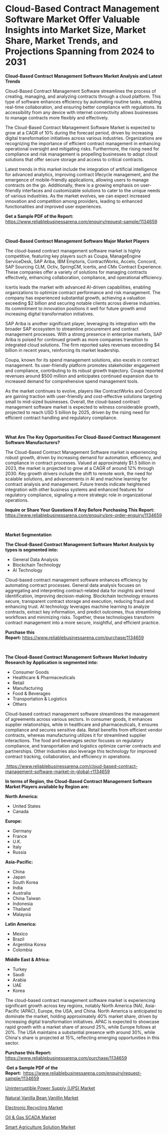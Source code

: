 <p><h1>Cloud-Based Contract Management Software Market Offer Valuable Insights into Market Size, Market Share, Market Trends, and Projections Spanning from 2024 to 2031</h1></p><p><strong>Cloud-Based Contract Management Software Market Analysis and Latest Trends</strong></p>
<p><p>Cloud-Based Contract Management Software streamlines the process of creating, managing, and analyzing contracts through a cloud platform. This type of software enhances efficiency by automating routine tasks, enabling real-time collaboration, and ensuring better compliance with regulations. Its accessibility from any device with internet connectivity allows businesses to manage contracts more flexibly and effectively.</p><p>The Cloud-Based Contract Management Software Market is expected to grow at a CAGR of 10% during the forecast period, driven by increasing digital transformation initiatives across various industries. Organizations are recognizing the importance of efficient contract management in enhancing operational oversight and mitigating risks. Furthermore, the rising need for compliance and risk management is propelling businesses to adopt cloud solutions that offer secure storage and access to critical contracts.</p><p>Latest trends in this market include the integration of artificial intelligence for advanced analytics, improving contract lifecycle management, and the emergence of mobile-friendly applications, allowing users to manage contracts on the go. Additionally, there is a growing emphasis on user-friendly interfaces and customizable solutions to cater to the unique needs of various industries. As the market evolves, we can expect increased innovation and competition among providers, leading to enhanced functionalities and improved user experiences.</p></p>
<p><strong>Get a Sample PDF of the Report:&nbsp;</strong> <a href="https://www.reliablebusinessarena.com/enquiry/request-sample/1134659?utm_campaign=1290&utm_medium=2&utm_source=Github&utm_content=ia&utm_term=08102024&utm_id=cloud-based-contract-management-software">https://www.reliablebusinessarena.com/enquiry/request-sample/1134659</a></p>
<p>&nbsp;</p>
<p><strong>Cloud-Based Contract Management Software Major Market Players</strong></p>
<p><p>The cloud-based contract management software market is highly competitive, featuring key players such as Coupa, ManageEngine ServiceDesk, SAP Ariba, IBM Emptoris, ContractWorks, Accelo, Concord, SAP Sourcing CLM, Octiv, SpringCM, Icertis, and CMx Contract Experience. These companies offer a variety of solutions for managing contracts effectively, enhancing collaboration, compliance, and operational efficiency.</p><p>Icertis leads the market with advanced AI-driven capabilities, enabling organizations to optimize contract performance and risk management. The company has experienced substantial growth, achieving a valuation exceeding $2 billion and securing notable clients across diverse industries. Its commitment to innovation positions it well for future growth amid increasing digital transformation initiatives.</p><p>SAP Ariba is another significant player, leveraging its integration with the broader SAP ecosystem to streamline procurement and contract management processes. With a strong presence in enterprise markets, SAP Ariba is poised for continued growth as more companies transition to integrated cloud solutions. The firm reported sales revenues exceeding $4 billion in recent years, reinforcing its market leadership.</p><p>Coupa, known for its spend management solutions, also excels in contract management. Its user-friendly platform promotes stakeholder engagement and compliance, contributing to its robust growth trajectory. Coupa reported revenues around $500 million and anticipates continued expansion due to increased demand for comprehensive spend management tools.</p><p>As the market continues to evolve, players like ContractWorks and Concord are gaining traction with user-friendly and cost-effective solutions targeting small to mid-sized businesses. Overall, the cloud-based contract management software market is expected to witness considerable growth, projected to reach USD 5 billion by 2025, driven by the rising need for efficient contract handling and regulatory compliance.</p></p>
<p>&nbsp;</p>
<p><strong>What Are The Key Opportunities For Cloud-Based Contract Management Software Manufacturers?</strong></p>
<p><p>The Cloud-Based Contract Management Software market is experiencing robust growth, driven by increasing demand for automation, efficiency, and compliance in contract processes. Valued at approximately $1.5 billion in 2023, the market is projected to grow at a CAGR of around 12% through 2030. Key growth drivers include the shift to remote work, the need for scalable solutions, and advancements in AI and machine learning for contract analysis and management. Future trends indicate heightened integration with other business systems and enhanced features for regulatory compliance, signaling a more strategic role in organizational operations.</p></p>
<p><strong>Inquire or Share Your Questions If Any Before Purchasing This Report:</strong> <a href="https://www.reliablebusinessarena.com/enquiry/pre-order-enquiry/1134659?utm_campaign=1290&utm_medium=2&utm_source=Github&utm_content=ia&utm_term=08102024&utm_id=cloud-based-contract-management-software">https://www.reliablebusinessarena.com/enquiry/pre-order-enquiry/1134659</a></p>
<p>&nbsp;</p>
<p><strong>Market Segmentation</strong></p>
<p><strong>The Cloud-Based Contract Management Software Market Analysis by types is segmented into:</strong></p>
<p><ul><li>General Data Analysis</li><li>Blockchain Technology</li><li>AI Technology</li></ul></p>
<p><p>Cloud-based contract management software enhances efficiency by automating contract processes. General data analysis focuses on aggregating and interpreting contract-related data for insights and trend identification, improving decision-making. Blockchain technology ensures secure, transparent contract storage and execution, reducing fraud and enhancing trust. AI technology leverages machine learning to analyze contracts, extract key information, and predict outcomes, thus streamlining workflows and minimizing risks. Together, these technologies transform contract management into a more secure, insightful, and efficient practice.</p></p>
<p><strong>Purchase this Report:&nbsp;</strong><a href="https://www.reliablebusinessarena.com/purchase/1134659?utm_campaign=1290&utm_medium=2&utm_source=Github&utm_content=ia&utm_term=08102024&utm_id=cloud-based-contract-management-software">https://www.reliablebusinessarena.com/purchase/1134659</a></p>
<p>&nbsp;</p>
<p><strong>The Cloud-Based Contract Management Software Market Industry Research by Application is segmented into:</strong></p>
<p><ul><li>Consumer Goods</li><li>Healthcare & Pharmaceuticals</li><li>Retail</li><li>Manufacturing</li><li>Food & Beverages</li><li>Transportation & Logistics</li><li>Others</li></ul></p>
<p><p>Cloud-based contract management software streamlines the management of agreements across various sectors. In consumer goods, it enhances supplier relationships, while in healthcare and pharmaceuticals, it ensures compliance and secures sensitive data. Retail benefits from efficient vendor contracts, whereas manufacturing utilizes it for streamlined supplier interactions. The food and beverages sector focuses on regulatory compliance, and transportation and logistics optimize carrier contracts and partnerships. Other industries also leverage this technology for improved contract tracking, collaboration, and efficiency in operations.</p></p>
<p><a href="https://www.reliablebusinessarena.com/cloud-based-contract-management-software-market-in-global-r1134659?utm_campaign=1290&utm_medium=2&utm_source=Github&utm_content=ia&utm_term=08102024&utm_id=cloud-based-contract-management-software">&nbsp;https://www.reliablebusinessarena.com/cloud-based-contract-management-software-market-in-global-r1134659</a></p>
<p><strong>In terms of Region, the Cloud-Based Contract Management Software Market Players available by Region are:</strong></p>
<p>
    <p> <strong> North America: </strong>
        <ul>
            <li>United States</li>
            <li>Canada</li>
        </ul>
        </p> 
    <p> <strong> Europe: </strong>
        <ul>
            <li>Germany</li>
            <li>France</li>
            <li>U.K.</li>
            <li>Italy</li>
            <li>Russia</li>
        </ul>
        </p> 
    <p> <strong> Asia-Pacific: </strong>
        <ul>
            <li>China</li>
            <li>Japan</li>
            <li>South Korea</li>
            <li>India</li>
            <li>Australia</li>
            <li>China Taiwan</li>
            <li>Indonesia</li>
            <li>Thailand</li>
            <li>Malaysia</li>
        </ul>
        </p> 
    <p> <strong> Latin America: </strong>
        <ul>
            <li>Mexico</li>
            <li>Brazil</li>
            <li>Argentina Korea</li>
            <li>Colombia</li>
        </ul>
        </p> 
    <p> <strong> Middle East & Africa: </strong>
        <ul>
            <li>Turkey</li>
            <li>Saudi</li>
            <li>Arabia</li>
            <li>UAE</li>
            <li>Korea</li>
        </ul>
    </p>
    </p>
<p><p>The cloud-based contract management software market is experiencing significant growth across key regions, notably North America (NA), Asia-Pacific (APAC), Europe, the USA, and China. North America is anticipated to dominate the market, holding approximately 40% market share, driven by increasing digital transformation initiatives. APAC is expected to showcase rapid growth with a market share of around 25%, while Europe follows at 20%. The USA maintains a substantial presence with around 30%, while China's share is projected at 15%, reflecting emerging opportunities in this sector.</p></p>
<p><strong>Purchase this Report: </strong><a href="https://www.reliablebusinessarena.com/purchase/1134659?utm_campaign=1290&utm_medium=2&utm_source=Github&utm_content=ia&utm_term=08102024&utm_id=cloud-based-contract-management-software">https://www.reliablebusinessarena.com/purchase/1134659</a></p>
<p>&nbsp;<strong>Get a Sample PDF of the Report:&nbsp;&nbsp;</strong><a href="https://www.reliablebusinessarena.com/enquiry/request-sample/1134659?utm_campaign=1290&utm_medium=2&utm_source=Github&utm_content=ia&utm_term=08102024&utm_id=cloud-based-contract-management-software">https://www.reliablebusinessarena.com/enquiry/request-sample/1134659</a></p>
<p><strong></strong></p>
<p><p><a href="https://issuu.com/reportprime-2/docs/uninterruptible-power-supply-ups-ma_783cece5f9bfe9?utm_campaign=1290&utm_medium=2&utm_source=Github&utm_content=ia&utm_term=08102024&utm_id=cloud-based-contract-management-software">Uninterruptible Power Supply (UPS) Market</a></p><p><a href="https://github.com/lylyparadise/Market-Research-Report-List-5/blob/main/natural-vanilla-bean-vanillin-market.md?utm_campaign=1290&utm_medium=2&utm_source=Github&utm_content=ia&utm_term=08102024&utm_id=cloud-based-contract-management-software">Natural Vanilla Bean Vanillin Market</a></p><p><a href="https://www.linkedin.com/pulse/electronic-recycling-industry-resonance-101-amplification-across-hchlf?utm_campaign=1290&utm_medium=2&utm_source=Github&utm_content=ia&utm_term=08102024&utm_id=cloud-based-contract-management-software">Electronic Recycling Market</a></p><p><a href="https://www.linkedin.com/pulse/pioneering-growth-analyzing-global-oil-gas-scada-market-a9m8f?utm_campaign=1290&utm_medium=2&utm_source=Github&utm_content=ia&utm_term=08102024&utm_id=cloud-based-contract-management-software">Oil & Gas SCADA Market</a></p><p><a href="https://www.linkedin.com/pulse/competitive-intelligence-smart-agriculture-solution-market-azyyf?utm_campaign=1290&utm_medium=2&utm_source=Github&utm_content=ia&utm_term=08102024&utm_id=cloud-based-contract-management-software">Smart Agriculture Solution Market</a></p></p>